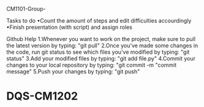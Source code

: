 CM1101-Group-

Tasks to do
•Count the amount of steps and edit difficulties accourdingly
•Finish presentation (with script) and assign roles

Github Help
1.Whenever you want to work on the project, make sure to pull the latest version by typing: "git pull"
2.Once you've made some changes in the code, run git status to see which files you've modified by typing: "git status"
3.Add your modified files by typing: "git add file.py"
4.Commit your changes to your local repository by typing: "git commit -m "commit message"
5.Push your changes by typing: "git push"
# DQS-CM1202